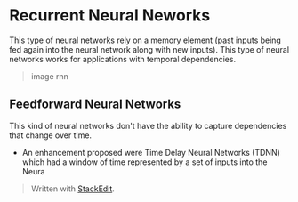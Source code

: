 # Recurrent Neural Neworks

This type of neural networks rely on a memory element (past inputs being fed again into the neural network along with new inputs). This type of neural networks works for applications with temporal dependencies. 

> image rnn

## Feedforward Neural Networks

This kind of neural networks don't have the ability to capture dependencies that change over time.

- An enhancement proposed were Time Delay Neural Networks (TDNN) which had a window of time represented by a set of inputs into the Neura

> Written with [StackEdit](https://stackedit.io/).
<!--stackedit_data:
eyJoaXN0b3J5IjpbLTE4ODk0NjU1NTcsMjA4ODc4NzE4MSwyMD
QyNjQ5MTddfQ==
-->